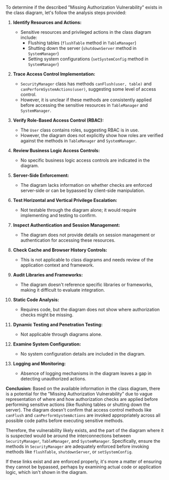 To determine if the described "Missing Authorization Vulnerability" exists in the class diagram, let's follow the analysis steps provided:

1. **Identify Resources and Actions:**
   - Sensitive resources and privileged actions in the class diagram include:
     - Flushing tables (`flushTable` method in `TableManager`)
     - Shutting down the server (`shutdownServer` method in `SystemManager`)
     - Setting system configurations (`setSystemConfig` method in `SystemManager`)

2. **Trace Access Control Implementation:**
   - `SecurityManager` class has methods `canFlush(user, table)` and `canPerformSystemActions(user)`, suggesting some level of access control.
   - However, it is unclear if these methods are consistently applied before accessing the sensitive resources in `TableManager` and `SystemManager`.

3. **Verify Role-Based Access Control (RBAC):**
   - The `User` class contains roles, suggesting RBAC is in use.
   - However, the diagram does not explicitly show how roles are verified against the methods in `TableManager` and `SystemManager`.

4. **Review Business Logic Access Controls:**
   - No specific business logic access controls are indicated in the diagram.

5. **Server-Side Enforcement:**
   - The diagram lacks information on whether checks are enforced server-side or can be bypassed by client-side manipulation.

6. **Test Horizontal and Vertical Privilege Escalation:**
   - Not testable through the diagram alone; it would require implementing and testing to confirm.

7. **Inspect Authentication and Session Management:**
   - The diagram does not provide details on session management or authentication for accessing these resources.

8. **Check Cache and Browser History Controls:**
   - This is not applicable to class diagrams and needs review of the application context and framework.

9. **Audit Libraries and Frameworks:**
   - The diagram doesn't reference specific libraries or frameworks, making it difficult to evaluate integration.

10. **Static Code Analysis:**
    - Requires code, but the diagram does not show where authorization checks might be missing.

11. **Dynamic Testing and Penetration Testing:**
    - Not applicable through diagrams alone.

12. **Examine System Configuration:**
    - No system configuration details are included in the diagram.

13. **Logging and Monitoring:**
    - Absence of logging mechanisms in the diagram leaves a gap in detecting unauthorized actions.

**Conclusion:**
Based on the available information in the class diagram, there is a potential for the "Missing Authorization Vulnerability" due to vague representation of where and how authorization checks are applied before performing sensitive actions (like flushing tables or shutting down the server). The diagram doesn't confirm that access control methods like `canFlush` and `canPerformSystemActions` are invoked appropriately across all possible code paths before executing sensitive methods. 

Therefore, the vulnerability likely exists, and the part of the diagram where it is suspected would be around the interconnections between `SecurityManager`, `TableManager`, and `SystemManager`. Specifically, ensure the methods in `SecurityManager` are adequately enforced before invoking methods like `flushTable`, `shutdownServer`, or `setSystemConfig`.

If these links exist and are enforced properly, it's more a matter of ensuring they cannot be bypassed, perhaps by examining actual code or application logic, which isn't shown in the diagram.